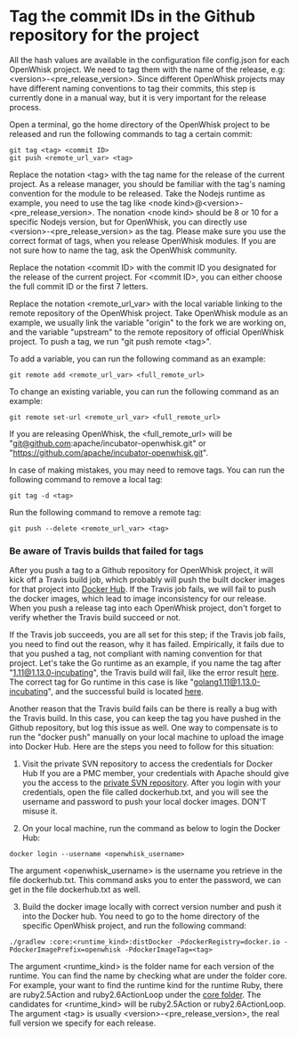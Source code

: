 <!--
#
# Licensed to the Apache Software Foundation (ASF) under one or more
# contributor license agreements.  See the NOTICE file distributed with
# this work for additional information regarding copyright ownership.
# The ASF licenses this file to You under the Apache License, Version 2.0
# (the "License"); you may not use this file except in compliance with
# the License.  You may obtain a copy of the License at
#
#     http://www.apache.org/licenses/LICENSE-2.0
#
# Unless required by applicable law or agreed to in writing, software
# distributed under the License is distributed on an "AS IS" BASIS,
# WITHOUT WARRANTIES OR CONDITIONS OF ANY KIND, either express or implied.
# See the License for the specific language governing permissions and
# limitations under the License.
#
-->

# Tag the commit IDs in the Github repository for the project

All the hash values are available in the configuration file config.json for each OpenWhisk project. We need to tag them
with the name of the release, e.g: \<version\>-\<pre_release_version\>. Since different OpenWhisk projects may have different
naming conventions to tag their commits, this step is currently done in a manual way, but it is very important for the
release process.

Open a terminal, go the home directory of the OpenWhisk project to be released and run the following commands to tag a
certain commit:
```
git tag <tag> <commit ID>
git push <remote_url_var> <tag>
```

Replace the notation \<tag\> with the tag name for the release of the current project. As a release manager, you should be
familiar with the tag's naming convention for the module to be released. Take the Nodejs runtime as example, you need to use
the tag like \<node kind\>@\<version\>-\<pre_release_version\>. The nonation \<node kind\> should be 8 or 10 for a specific
Nodejs version, but for OpenWhisk, you can directly use \<version\>-\<pre_release_version\> as the tag. Please make sure
you use the correct format of tags, when you release OpenWhisk modules. If you are not sure how to name the tag, ask the
OpenWhisk community.

Replace the notation \<commit ID\> with the commit ID you designated for the release of the current project. For \<commit ID\>,
you can either choose the full commit ID or the first 7 letters.

Replace the notation \<remote_url_var\> with the local variable linking to the remote repository of the OpenWhisk project.
Take OpenWhisk module as an example, we usually link the variable "origin" to the fork we are working on, and the
variable "upstream" to the remote repository of official OpenWhisk project. To push a tag, we run "git push remote \<tag\>".

To add a variable, you can run the following command as an example:
```
git remote add <remote_url_var> <full_remote_url>
```

To change an existing variable, you can run the following command as an example:
```
git remote set-url <remote_url_var> <full_remote_url>
```

If you are releasing OpenWhisk, the \<full_remote_url\> will be "git@github.com:apache/incubator-openwhisk.git" or
"https://github.com/apache/incubator-openwhisk.git".

In case of making mistakes, you may need to remove tags. You can run the following command to remove a local tag:
```
git tag -d <tag>
```

Run the following command to remove a remote tag:
```
git push --delete <remote_url_var> <tag>
```

### Be aware of Travis builds that failed for tags

After you push a tag to a Github repository for OpenWhisk project, it will kick off a Travis build job, which probably will
push the built docker images for that project into [Docker Hub](https://hub.docker.com/u/openwhisk/). If the Travis job fails,
we will fail to push the docker images, which lead to image inconsistency for our release. When you push a release tag into
each OpenWhisk project, don't forget to verify whether the Travis build succeed or not.

If the Travis job succeeds, you are all set for this step; if the Travis job fails, you need to find out the reason,
why it has failed. Empirically, it fails due to that you pushed a tag, not compliant with naming convention for that project.
Let's take the Go runtime as an example, if you name the tag after "1.11@1.13.0-incubating", the Travis build will fail,
like the error result [here](https://travis-ci.org/apache/incubator-openwhisk-runtime-go/builds/532326848). The correct tag for Go runtime in this case is like "golang1.11@1.13.0-incubating", and the successful
build is located [here](https://travis-ci.org/apache/incubator-openwhisk-runtime-go/builds/533325334).

Another reason that the Travis build fails can be there is really a bug with the Travis build. In this case, you can keep
the tag you have pushed in the Github repository, but log this issue as well. One way to compensate is to run the "docker push"
manually on your local machine to upload the image into Docker Hub. Here are the steps you need to follow for this situation:

1. Visit the private SVN repository to access the credentials for Docker Hub
If you are a PMC member, your credentials with Apache should give you the access to the [private SVN repository](https://svn.apache.org/repos/private/pmc/incubator/openwhisk/accounts).
After you login with your credentials, open the file called dockerhub.txt, and you will see the username and password to
push your local docker images. DON'T misuse it.

2. On your local machine, run the command as below to login the Docker Hub:

```shell
docker login --username <openwhisk_username>
```

The argument \<openwhisk_username\> is the username you retrieve in the file dockerhub.txt. This command asks you to enter
the password, we can get in the file dockerhub.txt as well.

3. Build the docker image locally with correct version number and push it into the Docker hub. You need to 
go to the home directory of the specific OpenWhisk project, and run the following command:

```shell
./gradlew :core:<runtime_kind>:distDocker -PdockerRegistry=docker.io -PdockerImagePrefix=openwhisk -PdockerImageTag=<tag>
```

The argument \<runtime_kind\> is the folder name for each version of the runtime. You can find the name by checking what
are under the folder core. For example, your want to find the runtime kind for the runtime Ruby, there are ruby2.5Action
and ruby2.6ActionLoop under the [core folder](https://github.com/apache/incubator-openwhisk-runtime-ruby/tree/master/core). The candidates
for \<runtime_kind\> will be ruby2.5Action or ruby2.6ActionLoop. The argument \<tag\> is usually \<version\>-\<pre_release_version\>,
the real full version we specify for each release.

